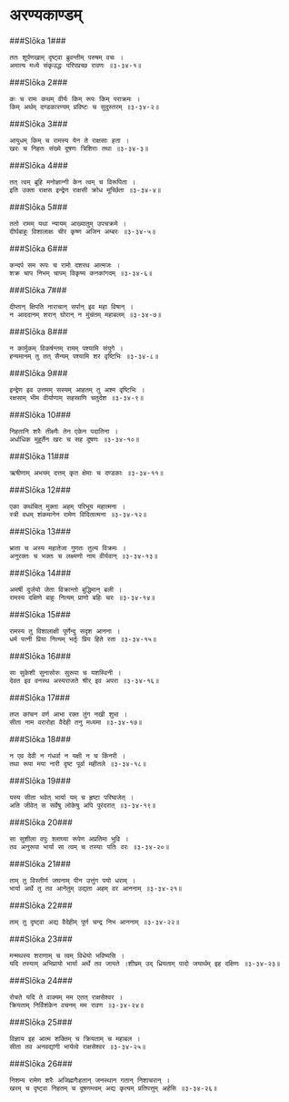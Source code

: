 अरण्यकाण्डम्
===============================


###Slōka 1###


    ततः शूर्पणखाम् दृष्ट्वा ब्रुवन्तीम् परुषम् वचः ।
    अमात्य मध्ये संकृउद्धः परिपप्रच्छ रावणः ॥३-३४-१॥


###Slōka 2###


    कः च रामः कथम् वीर्यः किम् रूपः किम् पराक्रमः ।
    किम् अर्थम् दण्डकारण्यम् प्रविष्टः च सुदुस्तरम् ॥३-३४-२॥


###Slōka 3###


    आयुधम् किम् च रामस्य येन ते राक्षसाः हता ।
    खरः च निहतः संख्ये दूषणः त्रिशिराः तथा ॥३-३४-३॥


###Slōka 4###


    तत् त्वम् ब्रूहि मनोज्ञान्गी केन त्वम् च विरूपिता ।
    इति उक्ता राक्षस इन्द्रेण राक्षसी क्रोध मूर्च्छिता ॥३-३४-४॥


###Slōka 5###


    ततो रामम् यथा न्यायम् आख्यातुम् उपचक्रमे ।
    दीर्घबाहुः विशालाक्षः चीर कृष्ण अजिन अम्बरः ॥३-३४-५॥


###Slōka 6###


    कन्दर्प सम रूपः च रामो दशरथ आत्मजः ।
    शक्र चाप निभम् चापम् विकृष्य कनकांगदम् ॥३-३४-६॥


###Slōka 7###


    दीप्तान् क्षिपति नाराचान् सर्पान् इव महा विषान् ।
    न आददानम् शरान् घोरान् न मुंचंतम् महाबलम् ॥३-३४-७॥


###Slōka 8###


    न कार्मुकम् विकर्षन्तम् रामम् पश्यामि संयुगे ।
    हन्यमानम् तु तत् सैन्यम् पश्यामि शर वृष्टिभिः ॥३-३४-८॥


###Slōka 9###


    इन्द्रेण इव उत्तमम् सस्यम् आहतम् तु अश्म वृष्टिभिः ।
    रक्षसाम् भीम वीर्याणाम् सहस्राणि चतुर्दश ॥३-३४-९॥


###Slōka 10###


    निहतानि शरैः तीक्ष्णैः तेन एकेन पदातिना ।
    अर्धाधिक मुहूर्तेन खरः च सह दूषणः ॥३-३४-१०॥


###Slōka 11###


    ऋषीणाम् अभयम् दत्तम् कृत क्षेमाः च दण्डकाः ॥३-३४-११॥


###Slōka 12###


    एका कथंचित् मुक्ता अहम् परिभूय महात्मना ।
    स्त्री वधम् शंकमानेन रामेण विदितात्मना ॥३-३४-१२॥


###Slōka 13###


    भ्राता च अस्य महातेजा गुणतः तुल्य विक्रमः ।
    अनुरक्तः च भक्तः च लक्ष्मणो नाम वीर्यवान् ॥३-३४-१३॥


###Slōka 14###


    अमर्षी दुर्जयो जेता विक्रान्तो बुद्धिमान् बली ।
    रामस्य दक्षिणे बाहुः नित्यम् प्राणो बहिः चरः ॥३-३४-१४॥


###Slōka 15###


    रामस्य तु विशालाक्षी पूर्णेन्दु सदृश आनना ।
    धर्म पत्नी प्रिया नित्यम् भर्तृः प्रिय हिते रता ॥३-३४-१५॥


###Slōka 16###


    सा सुकेशी सुनासोरुः सुरूपा च यशस्विनी ।
    देवत इव वनस्थ अस्यराजते श्रीर् इव अपरा ॥३-३४-१६॥


###Slōka 17###


    तप्त कांचन वर्ण आभा रक्त तुंग नखी शुभा ।
    सीता नाम वरारोहा वैदेही तनु मध्यमा ॥३-३४-१७॥


###Slōka 18###


    न एव देवी न गंधर्वा न यक्षी न च किंनरी ।
    तथा रूपा मया नारी दृष्ट पूर्वा महीतले ॥३-३४-१८॥


###Slōka 19###


    यस्य सीता भवेत् भार्या यम् च हृष्टा परिष्वजेत् ।
    अति जीवेत् स सर्वेषु लोकेषु अपि पुरंदरात् ॥३-३४-१९॥


###Slōka 20###


    सा सुशीला वपुः श्लाघ्या रूपेण अप्रतिमा भुवि ।
    तव अनुरूपा भार्या सा त्वम् च तस्याः पतिः वरः ॥३-३४-२०॥


###Slōka 21###


    ताम् तु विस्तीर्ण जघनाम् पीन उत्तुंग पयो धराम् ।
    भार्या अर्थे तु तव आनेतुम् उद्यता अहम् वर आननाम् ॥३-३४-२१॥


###Slōka 22###


    ताम् तु दृष्ट्वा अद्य वैदेहीम् पूर्ण चन्द्र निभ आननाम् ॥३-३४-२२॥


###Slōka 23###


    मन्मथस्य शराणाम् च त्वम् विधेयो भविष्यसि ।
    यदि तस्याम् अभिप्रायो भार्या अर्थे तव जायते ।शीघ्रम् उद् ध्रियताम् पादो जयार्थम् इह दक्षिणः ॥३-३४-२३॥


###Slōka 24###


    रोचते यदि ते वाक्यम् मम एतत् राक्षसेश्वर ।
    क्रियताम् निर्विशंकेन वचनम् मम रावण ॥३-३४-२४॥


###Slōka 25###


    विज्ञाय इह आत्म शक्तिम् च क्रियताम् च महाबल ।
    सीता तव अनवद्यांगी भार्यत्वे राक्षसेश्वर ॥३-३४-२५॥


###Slōka 26###


    निशम्य रामेण शरैः अजिह्मगैःहतान् जनस्थान गतान् निशाचरान् ।
    खरम् च दृष्ट्वा निहतम् च दूषणम्त्वम् अद्य कृत्यम् प्रतिपत्तुम् अर्हसि ॥३-३४-२६॥


